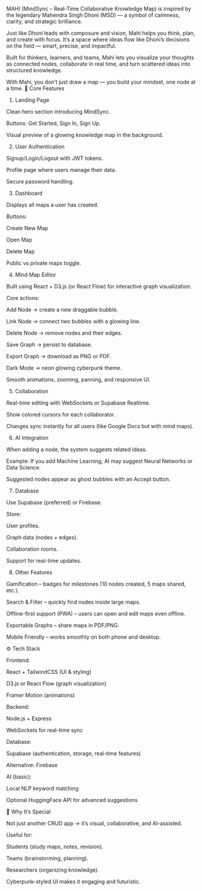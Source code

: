 MAHI (MindSync – Real-Time Collaborative Knowledge Map) is inspired by the legendary Mahendra Singh Dhoni (MSD) — a symbol of calmness, clarity, and strategic brilliance.

Just like Dhoni leads with composure and vision, Mahi helps you think, plan, and create with focus. It’s a space where ideas flow like Dhoni’s decisions on the field — smart, precise, and impactful.

Built for thinkers, learners, and teams, Mahi lets you visualize your thoughts as connected nodes, collaborate in real time, and turn scattered ideas into structured knowledge.

With Mahi, you don’t just draw a map — you build your mindset, one node at a time.
🎯 Core Features
1. Landing Page

Clean hero section introducing MindSync.

Buttons: Get Started, Sign In, Sign Up.

Visual preview of a glowing knowledge map in the background.

2. User Authentication

Signup/Login/Logout with JWT tokens.

Profile page where users manage their data.

Secure password handling.

3. Dashboard

Displays all maps a user has created.

Buttons:

Create New Map

Open Map

Delete Map

Public vs private maps toggle.

4. Mind Map Editor

Built using React + D3.js (or React Flow) for interactive graph visualization.

Core actions:

Add Node → create a new draggable bubble.

Link Node → connect two bubbles with a glowing line.

Delete Node → remove nodes and their edges.

Save Graph → persist to database.

Export Graph → download as PNG or PDF.

Dark Mode → neon glowing cyberpunk theme.

Smooth animations, zooming, panning, and responsive UI.

5. Collaboration

Real-time editing with WebSockets or Supabase Realtime.

Show colored cursors for each collaborator.

Changes sync instantly for all users (like Google Docs but with mind maps).

6. AI Integration

When adding a node, the system suggests related ideas.

Example: If you add Machine Learning, AI may suggest Neural Networks or Data Science.

Suggested nodes appear as ghost bubbles with an Accept button.

7. Database

Use Supabase (preferred) or Firebase.

Store:

User profiles.

Graph data (nodes + edges).

Collaboration rooms.

Support for real-time updates.

8. Other Features

Gamification – badges for milestones (10 nodes created, 5 maps shared, etc.).

Search & Filter – quickly find nodes inside large maps.

Offline-first support (PWA) – users can open and edit maps even offline.

Exportable Graphs – share maps in PDF/PNG.

Mobile Friendly – works smoothly on both phone and desktop.

⚙️ Tech Stack

Frontend:

React + TailwindCSS (UI & styling)

D3.js or React Flow (graph visualization)

Framer Motion (animations)

Backend:

Node.js + Express

WebSockets for real-time sync

Database:

Supabase (authentication, storage, real-time features)

Alternative: Firebase

AI (basic):

Local NLP keyword matching

Optional HuggingFace API for advanced suggestions

🚀 Why It’s Special

Not just another CRUD app → it’s visual, collaborative, and AI-assisted.

Useful for:

Students (study maps, notes, revision).

Teams (brainstorming, planning).

Researchers (organizing knowledge).

Cyberpunk-styled UI makes it engaging and futuristic.
